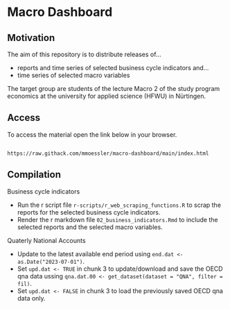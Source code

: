 # Macro Dashboard

## Motivation

The aim of this repository is to distribute releases of... 

* reports and time series of selected business cycle indicators and...
* time series of selected macro variables

The target group are students of the lecture Macro 2 of the study program economics at the university for applied science (HFWU) in Nürtingen.

## Access

To access the material open the link below in your browser. 

```

https://raw.githack.com/mmoessler/macro-dashboard/main/index.html

```

## Compilation

Business cycle indicators

* Run the r script file `r-scripts/r_web_scraping_functions.R` to scrap the reports for the selected business cycle indicators.
* Render the r markdown file `02_business_indicators.Rmd` to include the selected reports and the selected macro variables.

Quaterly National Accounts

* Update to the latest available end period using `end.dat <- as.Date("2023-07-01")`.
* Set `upd.dat <- TRUE` in chunk 3 to update/download and save the OECD qna data ussing `qna.dat.00 <- get_dataset(dataset = "QNA", filter = fil)`.
* Set `upd.dat <- FALSE` in chunk 3 to load the previously saved OECD qna data only.

